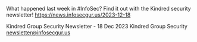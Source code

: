 What happened last week in #InfoSec? Find it out with the Kindred security newsletter!
https://news.infosecgur.us/2023-12-18

Kindred Group Security Newsletter - 18 Dec 2023
Kindred Group Security
newsletter@infosecgur.us
 
